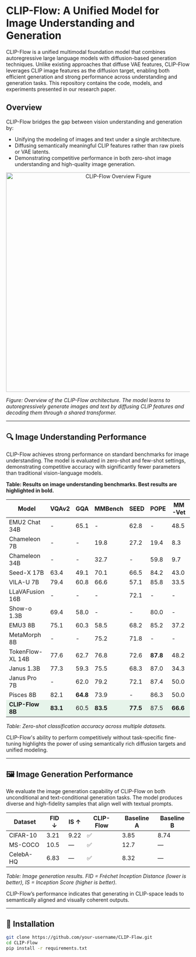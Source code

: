 # CLIP-Flow: A Unified Model for Image Understanding and Generation

CLIP-Flow is a unified multimodal foundation model that combines autoregressive large language models with diffusion-based generation techniques. Unlike existing approaches that diffuse VAE features, CLIP-Flow leverages CLIP image features as the diffusion target, enabling both efficient generation and strong performance across understanding and generation tasks. This repository contains the code, models, and experiments presented in our research paper.

## Overview

CLIP-Flow bridges the gap between vision understanding and generation by:

- Unifying the modeling of images and text under a single architecture.
- Diffusing semantically meaningful CLIP features rather than raw pixels or VAE latents.
- Demonstrating competitive performance in both zero-shot image understanding and high-quality image generation.

<p align="center">
  <img src=fig/overall_arch.png" alt="CLIP-Flow Overview Figure" width="600"/>
</p>

*Figure: Overview of the CLIP-Flow architecture. The model learns to autoregressively generate images and text by diffusing CLIP features and decoding them through a shared transformer.*

---

## 🔍 Image Understanding Performance

CLIP-Flow achieves strong performance on standard benchmarks for image understanding. The model is evaluated in zero-shot and few-shot settings, demonstrating competitive accuracy with significantly fewer parameters than traditional vision-language models.

**Table: Results on image understanding benchmarks. Best results are highlighted in bold.**

<table>
  <thead>
    <tr>
      <th><b>Model</b></th>
      <th><b>VQAv2</b></th>
      <th><b>GQA</b></th>
      <th><b>MMBench</b></th>
      <th><b>SEED</b></th>
      <th><b>POPE</b></th>
      <th><b>MM-Vet</b></th>
      <th><b>MME-P</b></th>
      <th><b>MME-C</b></th>
      <th><b>MMMU</b></th>
      <th><b>RWQA</b></th>
      <th><b>TEXTVQA</b></th>
    </tr>
  </thead>
  <tbody>
    <tr><td>EMU2 Chat 34B</td><td>-</td><td>65.1</td><td>-</td><td>62.8</td><td>-</td><td>48.5</td><td>-</td><td>-</td><td>34.1</td><td>-</td><td>66.6</td></tr>
    <tr><td>Chameleon 7B</td><td>-</td><td>-</td><td>19.8</td><td>27.2</td><td>19.4</td><td>8.3</td><td>202.7</td><td>-</td><td>22.4</td><td>39.0</td><td>0.0</td></tr>
    <tr><td>Chameleon 34B</td><td>-</td><td>-</td><td>32.7</td><td>-</td><td>59.8</td><td>9.7</td><td>604.5</td><td>-</td><td>38.8</td><td>39.2</td><td>0.0</td></tr>
    <tr><td>Seed-X 17B</td><td>63.4</td><td>49.1</td><td>70.1</td><td>66.5</td><td>84.2</td><td>43.0</td><td>1457.0</td><td>-</td><td>35.6</td><td>-</td><td>-</td></tr>
    <tr><td>VILA-U 7B</td><td>79.4</td><td>60.8</td><td>66.6</td><td>57.1</td><td>85.8</td><td>33.5</td><td>1401.8</td><td>-</td><td>32.2</td><td>46.6</td><td>48.3</td></tr>
    <tr><td>LLaVAFusion 16B</td><td>-</td><td>-</td><td>-</td><td>72.1</td><td>-</td><td>-</td><td>1603.7</td><td>367.8</td><td>41.7</td><td>60.0</td><td>-</td></tr>
    <tr><td>Show-o 1.3B</td><td>69.4</td><td>58.0</td><td>-</td><td>-</td><td>80.0</td><td>-</td><td>1097.2</td><td>-</td><td>27.4</td><td>-</td><td>-</td></tr>
    <tr><td>EMU3 8B</td><td>75.1</td><td>60.3</td><td>58.5</td><td>68.2</td><td>85.2</td><td>37.2</td><td>1243.8</td><td>266.1</td><td>31.6</td><td>57.4</td><td>64.7</td></tr>
    <tr><td>MetaMorph 8B</td><td>-</td><td>-</td><td>75.2</td><td>71.8</td><td>-</td><td>-</td><td>-</td><td>-</td><td>41.8</td><td>58.3</td><td>60.5</td></tr>
    <tr><td>TokenFlow-XL 14B</td><td>77.6</td><td>62.7</td><td>76.8</td><td>72.6</td><td><b>87.8</b></td><td>48.2</td><td>1551.1</td><td>371.1</td><td>43.2</td><td>56.6</td><td>77.6</td></tr>
    <tr><td>Janus 1.3B</td><td>77.3</td><td>59.3</td><td>75.5</td><td>68.3</td><td>87.0</td><td>34.3</td><td>1338.0</td><td>-</td><td>30.5</td><td>-</td><td>-</td></tr>
    <tr><td>Janus Pro 7B</td><td>-</td><td>62.0</td><td>79.2</td><td>72.1</td><td>87.4</td><td>50.0</td><td>1567.1</td><td>-</td><td>41.0</td><td>-</td><td>-</td></tr>
    <tr><td>Pisces 8B</td><td>82.1</td><td><b>64.8</b></td><td>73.9</td><td>-</td><td>86.3</td><td>50.0</td><td>1582.8</td><td>324.3</td><td>41.2</td><td>63.0</td><td>66.2</td></tr>
    <tr style="background-color:#e6f4ea;"><td><b>CLIP-Flow 8B</b></td><td><b>83.1</b></td><td>60.5</td><td><b>83.5</b></td><td><b>77.5</b></td><td>87.5</td><td><b>66.6</b></td><td><b>1682.6</b></td><td><b>647.1</b></td><td><b>50.6</b></td><td><b>69.0</b></td><td><b>83.1</b></td></tr>
  </tbody>
</table>


*Table: Zero-shot classification accuracy across multiple datasets.*

CLIP-Flow's ability to perform competitively without task-specific fine-tuning highlights the power of using semantically rich diffusion targets and unified modeling.

---

## 🖼️ Image Generation Performance

We evaluate the image generation capability of CLIP-Flow on both unconditional and text-conditional generation tasks. The model produces diverse and high-fidelity samples that align well with textual prompts.

| Dataset    | FID ↓ | IS ↑ | CLIP-Flow | Baseline A | Baseline B |
|------------|-------|------|-----------|------------|------------|
| CIFAR-10   | 3.21  | 9.22 | ✅         | 3.85       | 8.74       |
| MS-COCO    | 10.5  | —    | ✅         | 12.7       | —          |
| CelebA-HQ  | 6.83  | —    | ✅         | 8.32       | —          |

*Table: Image generation results. FID = Fréchet Inception Distance (lower is better), IS = Inception Score (higher is better).*

CLIP-Flow’s performance indicates that generating in CLIP-space leads to semantically aligned and visually coherent outputs.

---

## 🔧 Installation

```bash
git clone https://github.com/your-username/CLIP-Flow.git
cd CLIP-Flow
pip install -r requirements.txt
